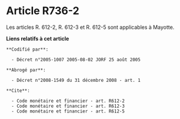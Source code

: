 # Article R736-2

Les articles R. 612-2, R. 612-3 et R. 612-5 sont applicables à Mayotte.

**Liens relatifs à cet article**

	**Codifié par**:

	  - Décret n°2005-1007 2005-08-02 JORF 25 août 2005

	**Abrogé par**:

	  - Décret n°2008-1549 du 31 décembre 2008 - art. 1

	**Cite**:

	  - Code monétaire et financier - art. R612-2
	  - Code monétaire et financier - art. R612-3
	  - Code monétaire et financier - art. R612-5
